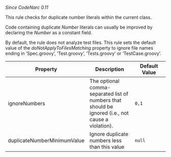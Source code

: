 *Since CodeNarc 0.11*

This rule checks for duplicate number literals within the current class.

Code containing duplicate *Number* literals can usually be improved by
declaring the *Number* as a constant field.

By default, the rule does not analyze test files. This rule sets the
default value of the *doNotApplyToFilesMatching* property to ignore file
names ending in ‘Spec.groovy’, ‘Test.groovy’, ‘Tests.groovy’ or
‘TestCase.groovy’.

<table>
<colgroup>
<col style="width: 40%" />
<col style="width: 33%" />
<col style="width: 25%" />
</colgroup>
<thead>
<tr class="header">
<th>Property</th>
<th>Description</th>
<th>Default Value</th>
</tr>
</thead>
<tbody>
<tr class="odd">
<td>ignoreNumbers</td>
<td>The optional comma-separated list of numbers that should be ignored
(i.e., not cause a violation).</td>
<td><code>0,1</code></td>
</tr>
<tr class="even">
<td>duplicateNumberMinimumValue</td>
<td>Ignore duplicate numbers less than this value</td>
<td><code>null</code></td>
</tr>
</tbody>
</table>
